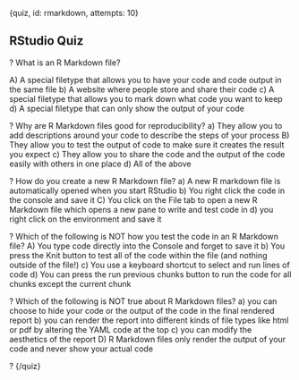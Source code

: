 
{quiz, id: rmarkdown, attempts: 10}

## RStudio Quiz

? What is an R Markdown file?

A) A special filetype that allows you to have your code and code output in the same file
b) A website where people store and share their code
c) A special filetype that allows you to mark down what code you want to keep
d) A special filetype that can only show the output of your code

? Why are R Markdown files good for reproducibility?
a) They allow you to add descriptions around your code to describe the steps of your process
B) They allow you to test the output of code to make sure it creates the result you expect 
c) They allow you to share the code and the output of the code easily with others in one place
d) All of the above

? How do you create a new R Markdown file?
a) A new R markdown file is automatically opened when you start RStudio
b) You right click the code in the console and save it
C) You click on the File tab to open a new R Markdown file which opens a new pane to write and test code in
d) you right click on the environment and save it


? Which of the following is NOT how you test the code in an R Markdown file?
A) You type code directly into the Console and forget to save it
b) You press the Knit button to test all of the code within the file (and nothing outside of the file!)
c) You use a keyboard shortcut to select and run lines of code
d) You can press the run previous chunks button to run the code for all chunks except the current chunk

? Which of the following is NOT true about R Markdown files?
a) you can choose to hide your code or the output of the code in the final rendered report
b) you can render the report into different kinds of file types like html or pdf by altering the YAML code at the top
c) you can modify the aesthetics of the report
D) R Markdown files only render the output of your code and never show your actual code 

?
{/quiz}
